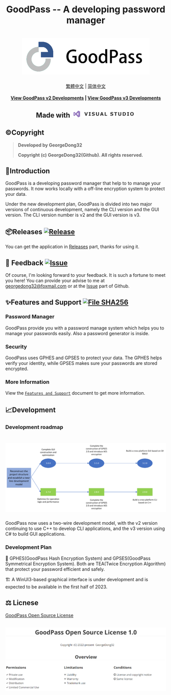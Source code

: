 <h1 align="center">
GoodPass -- A developing password manager
<h1 align="center">
  <img src="./Resource/Title%20Photo/GoodPass3.0_Title.png" alt="GoodPass" width="400">
</h1>
  <p align="center">
    <a href="./Docs/Readmes/README_tcn.md">繁體中文</a>
    |
    <a href="./Docs/Readmes/README_scn.md">简体中文</a>
   </p>
</h1>
<h4 align="center">
    <a href="https://github.com/GeorgeDong32/GoodPass-v2">View GoodPass v2 Developments</a>
    |
    <a href="https://github.com/GeorgeDong32/GoodPass-v3">View GoodPass v3 Developments</a>
</h4>
<h2 align="center">
  Made with <img src="./Resource/Other%20Photos/visual_studio.png" alt="VS" width="200">
</h2>



## ©️Copyright
> **Developed by GeorgeDong32** 
> 
> **Copyright (c) GeorgeDong32(Github). All rights reserved.**<br>

## 🎤Introduction
GoodPass is a developing password manager that help to to manage your passwords. It now works locally with a off-line encryption system to protect your data. 

Under the new development plan, GoodPass is divided into two major versions of continuous development, namely the CLI version and the GUI version. The CLI version number is v2 and the GUI version is v3.

## 📦Releases  [<img src="https://img.shields.io/badge/GoodPass-Release-34558b" alt="Release">](https://github.com/GeorgeDong32/GoodPass/releases)

You can get the application in [Releases](https://github.com/GeorgeDong32/GoodPass/releases) part, thanks for using it.

## 💬 Feedback  [<img src="https://img.shields.io/badge/GoodPass-Feedback-939597" alt="Issue">](https://github.com/GeorgeDong32/GoodPass/issues)

Of course, I'm looking forward to your feedback.
It is such a fortune to meet you here! You can provide your advise to me at georgedong32@foxmail.com or at the [Issue](https://github.com/GeorgeDong32/GoodPass/issues) part of Github.

## ✨Features and Support [<img src="https://img.shields.io/badge/GoodPass-Features and Support-FFFFFF" alt="File SHA256">](https://github.com/GeorgeDong32/GoodPass/blob/main/Features_and_Support/Features_and_Support.md)

### Password Manager
GoodPass provide you with a password manage system which helps you to manage your passwords easily. Also a password generator is inside.

### Security

GoodPass uses GPHES and GPSES to protect your data. The GPHES helps verify your identity, while GPSES makes sure your passwords are stored encrypted.
### More Information
View the [`Features and Support`](./Docs/Features_and_Support/Features_and_Support.md) document to get more information.

## 📈Development

### Development roadmap

<h1 align="center">
  <img src="./Resource/RoadMap/GPRoadMap_en.png" alt="Development roadmap" width="600">
</h1>

GoodPass now uses a two-wire development model, with the v2 version continuing to use C++ to develop CLI applications, and the v3 version using C# to build GUI applications.

### Development Plan
🚧 GPHES(GoodPass Hash Encryption System) and GPSES(GoodPass Symmetrical Encryption System). Both are TEA(Twice Encryption Algorithm) that protect your password efficient and safely.

🏗️ A WinUI3-based graphical interface is under development and is expected to be available in the first half of 2023.

## :balance_scale: Licnese

[GoodPass Open Source License](https://github.com/GeorgeDong32/GoodPass/blob/main/LICENSE.md)

<h2 align=center>
    <img src="./Resource/LicenseOverview/GPOL_overview.png">
</h2>
